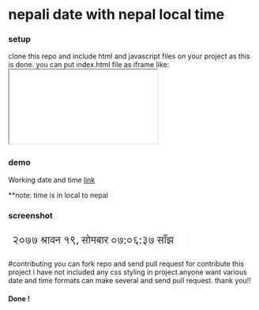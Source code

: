 # nepali date with nepal local time

### setup
clone this repo and include html and javascript files on your project as this is done.
you can put index.html file as iframe like: <code><iframe src="index.html" title=""></iframe></code>

### demo
 Working date and time [link](https://khumnath.github.io/nepali-date-time)


**note: time is in local to nepal

### screenshot
![screenshot](https://github.com/khumnath/nepali-date-time/blob/master/screenshot.png)

#contributing
you can fork repo and send pull request for contribute this project
i have not included any css styling in project.anyone want various date and time formats can make several and send pull request.
thank you!!
#### Done !
